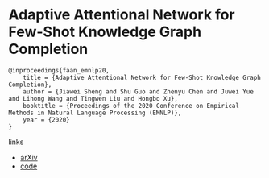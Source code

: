 # Adaptive Attentional Network for Few-Shot Knowledge Graph Completion

```
@inproceedings{faan_emnlp20,
    title = {Adaptive Attentional Network for Few-Shot Knowledge Graph Completion},
    author = {Jiawei Sheng and Shu Guo and Zhenyu Chen and Juwei Yue and Lihong Wang and Tingwen Liu and Hongbo Xu},
    booktitle = {Proceedings of the 2020 Conference on Empirical Methods in Natural Language Processing (EMNLP)},
    year = {2020}
}
```

links
- [arXiv](https://arxiv.org/abs/2010.09638)
- [code](https://github.com/JiaweiSheng/FAAN)
